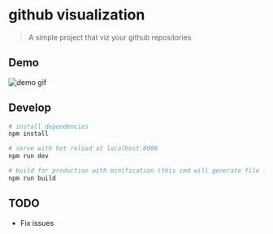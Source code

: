 # github visualization

> A simple project that viz your github repositories





## Demo

![demo gif](https://raw.githubusercontent.com/ssthouse/github-visualization/master/screenshots/demo.gif)

## Develop

``` bash
# install dependencies
npm install

# serve with hot reload at localhost:8080
npm run dev

# build for production with minification (this cmd will generate file for github page  ==> in `docs` folder)
npm run build
```



##  TODO

- Fix issues